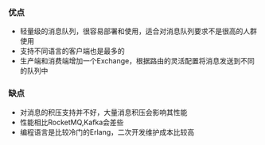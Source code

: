 ### 优点
* 轻量级的消息队列，很容易部署和使用，适合对消息队列要求不是很高的人群使用
* 支持不同语言的客户端也是最多的
* 生产端和消费端增加一个Exchange，根据路由的灵活配置将消息发送到不同的队列中

### 缺点
* 对消息的积压支持并不好，大量消息积压会影响其性能
* 性能相比RocketMQ,Kafka会差些
* 编程语言是比较冷门的Erlang，二次开发维护成本比较高
